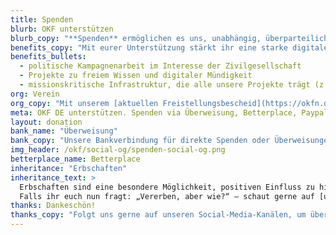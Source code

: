 ```yaml
---
title: Spenden
blurb: OKF unterstützen
blurb_copy: "**Spenden** ermöglichen es uns, unabhängig, überparteilich, interdisziplinär und nichtkommerziell zu arbeiten. Wenn euch unsere Mission am Herzen liegt, und es eure finanzielle Situation erlaubt, könnt ihr unsere Arbeit nachhaltig sichern."
benefits_copy: "Mit eurer Unterstützung stärkt ihr eine starke digitale Zivilgesellschaft und ermöglicht uns:"
benefits_bullets:
  - politische Kampagnenarbeit im Interesse der Zivilgesellschaft
  - Projekte zu freiem Wissen und digitaler Mündigkeit
  - missionskritische Infrastruktur, die alle unsere Projekte trägt (z. B. Server, Verwaltung und laufende Mietkosten)
org: Verein
org_copy: "Mit unserem [aktuellen Freistellungsbescheid](https://okfn.de/files/documents/2023_Freistellungsbescheid_fuer2022.pdf) sind wir als gemeinnütziger Verein zur Förderung der Wissenschaft und Forschung, der Volks- und Berufsbildung, des demokratischen Staatswesens im Geltungsbereich der Abgabenordnung sowie des bürgerschaftlichen Engagements zugunsten gemeinnütziger Zwecke anerkannt. Für Spenden bis zu 300 Euro jährlich genügt als Spendennachweis dein Zahlungsnachweis (z. B. Kontoauszug) zusammen mit unserem Vereinfachten Zuwendungsnachweis."
meta: OKF DE unterstützen. Spenden via Überweisung, Betterplace, Paypal
layout: donation
bank_name: "Überweisung"
bank_copy: "Unsere Bankverbindung für direkte Spenden oder Überweisungen und Daueraufträge ist:"
img_header: /okf/social-og/spenden-social-og.png
betterplace_name: Betterplace
inheritance: "Erbschaften"
inheritance_text: >
  Erbschaften sind eine besondere Möglichkeit, positiven Einfluss zu hinterlassen. 
  Falls ihr euch nun fragt: „Vererben, aber wie?“ – schaut gerne auf [unserem Blogbeitrag](https://okfn.de/blog/2024/09/spenden-und-erbschaften-f%C3%BCr-die-okf/) vorbei.
thanks: Dankeschön!
thanks_copy: "Folgt uns gerne auf unseren Social-Media-Kanälen, um über unsere Arbeit auf dem Laufenden zu sein. Und abonniert gerne unseren Newsletter!"
---
```

